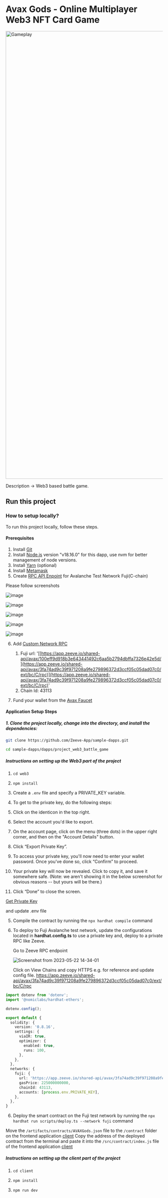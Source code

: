 # Avax Gods - Online Multiplayer Web3 NFT Card Game

<img width="1433" alt="Gameplay" src="https://github.com/Zeeve-App/sample-dapps/assets/98962374/10819608-5ea7-4baa-897c-89f0ac53d92b">


Description -> Web3 based battle game.

## Run this project

### How to setup locally?

To run this project locally, follow these steps.


#### Prerequisites

1. Install [Git](https://git-scm.com/book/en/v2/Getting-Started-Installing-Git)
2. Install [Node.js](https://nodejs.org/en/download) version "v18.16.0" for this dapp, use nvm for better management of node versions. 
3. Install [Yarn](https://classic.yarnpkg.com/lang/en/docs/install/#debian-stable) (optional)
4. Install [Metamask](https://metamask.io/download/)
5. Create [RPC API Enpoint](../../RPC.md) for Avalanche Test Network Fuji(C-chain)

Please follow screenshots

![image](https://github.com/yuvanksoni/sample-dapps/assets/43663107/b9f7e9b0-1c67-41af-824d-ddf4f21ec595)

![image](https://github.com/yuvanksoni/sample-dapps/assets/43663107/89efbe48-4357-4f5b-9409-94adcb1f40ab)

![image](https://github.com/yuvanksoni/sample-dapps/assets/43663107/a16c42d4-c3ee-4a59-bb00-cda1cc7ac6c9)

![image](https://github.com/yuvanksoni/sample-dapps/assets/43663107/1b268365-75aa-4490-b3a5-661248ba4be0)

![image](https://github.com/Zeeve-App/sample-dapps/assets/98962374/1211b461-ff5c-4a28-a6d7-bfbacabc4ca9)


6. Add [Custom Network RPC](https://support.metamask.io/hc/en-us/articles/360043227612-How-to-add-a-custom-network-RPC)

    1. Fuji url: '[[https://app.zeeve.io/shared-api/avax/100eff9d918b3e643441492c6aa5b2794dbffa7326e42e5d/](https://app.zeeve.io/shared-api/avax/3fa74ad9c39f971208a9fe279896372d3ccf05c05dad07c0/ext/bc/C/rpc)](https://app.zeeve.io/shared-api/avax/3fa74ad9c39f971208a9fe279896372d3ccf05c05dad07c0/ext/bc/C/rpc)'
    2. Chain Id: 43113

7. Fund your wallet from the [Avax Faucet](https://faucet.avax.network/)




#### Application Setup Steps

##### 1. Clone the project locally, change into the directory, and install the dependencies:

```sh
git clone https://github.com/Zeeve-App/sample-dapps.git

cd sample-dapps/dapps/project_web3_battle_game
```

##### Instructions on setting up the Web3 part of the project

1. `cd web3`

<!-- 1. `npx hardhat` -> y → typescript → enter → enter -->

<!-- 2. `npm install @openzeppelin/contracts dotenv @nomiclabs/hardhat-ethers` + Hardhat packages `npm install --save-dev "hardhat@^2.12.0" "@nomicfoundation/hardhat-toolbox@^2.0.0"` -->

2. `npm install`
  

3. Create a `.env` file and specify a PRIVATE_KEY variable.

4. To get to the private key, do the following steps:

  1. Click on the identicon in the top right.
  2. Select the account you'd like to export.
  3. On the account page, click on the menu (three dots) in the upper right corner, and then on the "Account Details" button.
  4. Click “Export Private Key”.
  5. To access your private key, you'll now need to enter your wallet password. Once you've done so, click “Confirm” to proceed.
  6. Your private key will now be revealed. Click to copy it, and save it somewhere safe. (Note: we aren't showing it in the below screenshot for obvious reasons --   but yours will be there.)
  7. Click “Done” to close the screen.


  [Get Private Key](https://support.metamask.io/hc/en-us/articles/360015289632-How-to-export-an-account-s-private-key)

  and update .env file
  

5. Compile the contract by running the `npx hardhat compile` command


6. To deploy to Fuji Avalanche test network, update the configurations located in __hardhat.config.ts__ to use a private key and, deploy to a private RPC like Zeeve.

   Go to Zeeve RPC endpoint
   
   ![Screenshot from 2023-05-22 14-34-01](https://github.com/Zeeve-App/sample-dapps/assets/98962374/74788c92-64d2-4afe-a3de-8290d9856da2)
   
   Click on View Chains and copy HTTPS e.g. for reference and update config file.
   https://app.zeeve.io/shared-api/avax/3fa74ad9c39f971208a9fe279896372d3ccf05c05dad07c0/ext/bc/C/rpc
   
  


```typescript
import dotenv from 'dotenv';
import '@nomiclabs/hardhat-ethers';

dotenv.config();

export default {
  solidity: {
    version: '0.8.16',
    settings: {
      viaIR: true,
      optimizer: {
        enabled: true,
        runs: 100,
      },
    },
  },
  networks: {
    fuji: {
      url: 'https://app.zeeve.io/shared-api/avax/3fa74ad9c39f971208a9fe279896372d3ccf05c05dad07c0/ext/bc/C/rpc',
      gasPrice: 225000000000,
      chainId: 43113,
      accounts: [process.env.PRIVATE_KEY],
    },
  },
}
```

6. Deploy the smart contract on the Fuji test network by running the `npx hardhat run scripts/deploy.ts --network fuji` command

  Move the `/artifacts/contracts/AVAXGods.json` file to the `/contract` folder on the frontend application [client](./client/)
  Copy the address of the deployed contract from the terminal and paste it into the `/src/contract/index.js` file of the frontend application [client](./client/)


##### Instructions on setting up the client part of the project


1. `cd client`

2. `npm install`

3. `npm run dev`



